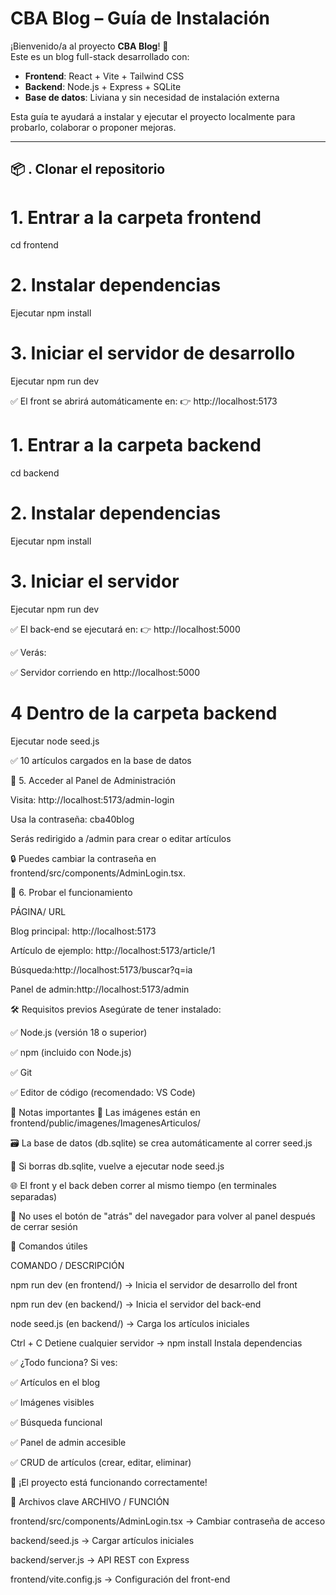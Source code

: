 # CBA Blog – Guía de Instalación

¡Bienvenido/a al proyecto **CBA Blog**! 🎉  
Este es un blog full-stack desarrollado con:
- **Frontend**: React + Vite + Tailwind CSS
- **Backend**: Node.js + Express + SQLite
- **Base de datos**: Liviana y sin necesidad de instalación externa

Esta guía te ayudará a instalar y ejecutar el proyecto localmente para probarlo, colaborar o proponer mejoras.

---

## 📦 . Clonar el repositorio



# 1. Entrar a la carpeta frontend
cd frontend


# 2. Instalar dependencias
Ejecutar npm install


# 3. Iniciar el servidor de desarrollo
Ejecutar npm run dev

✅ El front se abrirá automáticamente en:
👉 http://localhost:5173

# 1. Entrar a la carpeta backend
cd backend

# 2. Instalar dependencias
Ejecutar npm install


# 3. Iniciar el servidor
Ejecutar npm run dev

✅ El back-end se ejecutará en: 👉 http://localhost:5000

✅ Verás: 

✅ Servidor corriendo en http://localhost:5000


# 4 Dentro de la carpeta backend
Ejecutar node seed.js

✅ 10 artículos cargados en la base de datos


🔐 5. Acceder al Panel de Administración

Visita: http://localhost:5173/admin-login

Usa la contraseña: cba40blog

Serás redirigido a /admin para crear o editar artículos

🔒 Puedes cambiar la contraseña en frontend/src/components/AdminLogin.tsx. 



🧪 6. Probar el funcionamiento

PÁGINA/ URL

Blog principal: http://localhost:5173

Artículo de ejemplo: http://localhost:5173/article/1

Búsqueda:http://localhost:5173/buscar?q=ia

Panel de admin:http://localhost:5173/admin

🛠 Requisitos previos
Asegúrate de tener instalado:

✅ Node.js (versión 18 o superior)

✅ npm (incluido con Node.js)

✅ Git

✅ Editor de código (recomendado: VS Code)



📝 Notas importantes
📁 Las imágenes están en frontend/public/imagenes/ImagenesArticulos/

🗃 La base de datos (db.sqlite) se crea automáticamente al correr seed.js

🔁 Si borras db.sqlite, vuelve a ejecutar node seed.js

🌐 El front y el back deben correr al mismo tiempo (en terminales separadas)

🚫 No uses el botón de "atrás" del navegador para volver al panel después de cerrar sesión



🧩 Comandos útiles

COMANDO / DESCRIPCIÓN

npm run dev (en frontend/) -> 
Inicia el servidor de desarrollo del front

npm run dev (en backend/) -> 
Inicia el servidor del back-end


node seed.js (en backend/) -> 
Carga los artículos iniciales

Ctrl + C Detiene cualquier servidor -> 
npm install Instala dependencias


✅ ¿Todo funciona? Si ves:

✅ Artículos en el blog

✅ Imágenes visibles

✅ Búsqueda funcional

✅ Panel de admin accesible

✅ CRUD de artículos (crear, editar, eliminar)



🎉 ¡El proyecto está funcionando correctamente!

📁 Archivos clave
ARCHIVO / FUNCIÓN

frontend/src/components/AdminLogin.tsx -> 
Cambiar contraseña de acceso

backend/seed.js -> 
Cargar artículos iniciales

backend/server.js -> 
API REST con Express

frontend/vite.config.js -> 
Configuración del front-end


